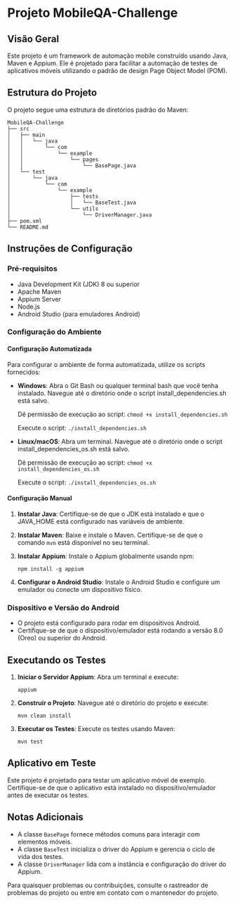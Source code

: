 # Projeto MobileQA-Challenge

## Visão Geral
Este projeto é um framework de automação mobile construído usando Java, Maven e Appium. Ele é projetado para facilitar a automação de testes de aplicativos móveis utilizando o padrão de design Page Object Model (POM).

## Estrutura do Projeto
O projeto segue uma estrutura de diretórios padrão do Maven:

```
MobileQA-Challenge
├── src
│   ├── main
│   │   └── java
│   │       └── com
│   │           └── example
│   │               └── pages
│   │                   └── BasePage.java
│   └── test
│       └── java
│           └── com
│               └── example
│                   ├── tests
│                   │   └── BaseTest.java
│                   └── utils
│                       └── DriverManager.java
├── pom.xml
└── README.md
```



## Instruções de Configuração

### Pré-requisitos
- Java Development Kit (JDK) 8 ou superior
- Apache Maven
- Appium Server
- Node.js
- Android Studio (para emuladores Android)

### Configuração do Ambiente

#### Configuração Automatizada

Para configurar o ambiente de forma automatizada, utilize os scripts fornecidos:

- **Windows**: 
   Abra o Git Bash ou qualquer terminal bash que você tenha instalado.
   Navegue até o diretório onde o script install_dependencies.sh está salvo.

   Dê permissão de execução ao script:
   `chmod +x install_dependencies.sh`

   Execute o script: 
    `./install_dependencies.sh`
   
- **Linux/macOS**:
   Abra um terminal.
   Navegue até o diretório onde o script install_dependencies_os.sh está salvo.
   
   Dê permissão de execução ao script:
   `chmod +x install_dependencies_os.sh`

   Execute o script:
    `./install_dependencies_os.sh`

#### Configuração Manual

1. **Instalar Java**: Certifique-se de que o JDK está instalado e que o JAVA_HOME está configurado nas variáveis de ambiente.
2. **Instalar Maven**: Baixe e instale o Maven. Certifique-se de que o comando `mvn` está disponível no seu terminal.
3. **Instalar Appium**: Instale o Appium globalmente usando npm:

   ```
   npm install -g appium
   ```
4. **Configurar o Android Studio**: Instale o Android Studio e configure um emulador ou conecte um dispositivo físico.

### Dispositivo e Versão do Android
- O projeto está configurado para rodar em dispositivos Android.
- Certifique-se de que o dispositivo/emulador está rodando a versão 8.0 (Oreo) ou superior do Android.

## Executando os Testes
1. **Iniciar o Servidor Appium**: Abra um terminal e execute:
   ```
   appium
   ```
2. **Construir o Projeto**: Navegue até o diretório do projeto e execute:
   ```
   mvn clean install
   ```
3. **Executar os Testes**: Execute os testes usando Maven:
   ```
   mvn test
   ```


## Aplicativo em Teste
Este projeto é projetado para testar um aplicativo móvel de exemplo. Certifique-se de que o aplicativo está instalado no dispositivo/emulador antes de executar os testes.

## Notas Adicionais
- A classe `BasePage` fornece métodos comuns para interagir com elementos móveis.
- A classe `BaseTest` inicializa o driver do Appium e gerencia o ciclo de vida dos testes.
- A classe `DriverManager` lida com a instância e configuração do driver do Appium.

Para quaisquer problemas ou contribuições, consulte o rastreador de problemas do projeto ou entre em contato com o mantenedor do projeto.